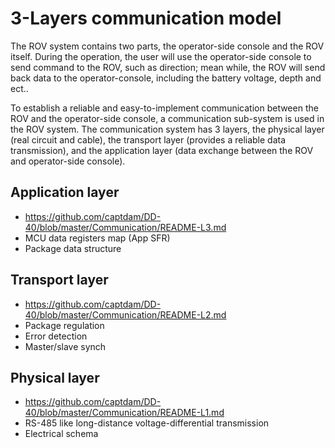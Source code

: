 # 3-Layers communication model

The ROV system contains two parts, the operator-side console and the ROV itself. During the operation, the user will use the operator-side console to send command to the ROV, such as direction; mean while, the ROV will send back data to the operator-console, including the battery voltage, depth and ect..

To establish a reliable and easy-to-implement communication between the ROV and the operator-side console, a communication sub-system is used in the ROV system. The communication system has 3 layers, the physical layer (real circuit and cable), the transport layer (provides a reliable data transmission), and the application layer (data exchange between the ROV and operator-side console).

## Application layer
- https://github.com/captdam/DD-40/blob/master/Communication/README-L3.md
- MCU data registers map (App SFR)
- Package data structure

## Transport layer
- https://github.com/captdam/DD-40/blob/master/Communication/README-L2.md
- Package regulation
- Error detection
- Master/slave synch

## Physical layer
- https://github.com/captdam/DD-40/blob/master/Communication/README-L1.md
- RS-485 like long-distance voltage-differential transmission
- Electrical schema
